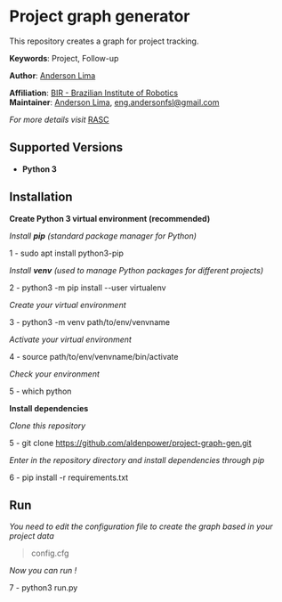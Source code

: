 # Project graph generator

This repository creates a graph for project tracking. 

**Keywords**: Project, Follow-up

**Author**: [Anderson Lima](https://github.com/aldenpower)

**Affiliation**: [BIR - Brazilian Institute of Robotics](https://github.comBrazilian-Institute-of-Robotics) <br />
**Maintainer**: [Anderson Lima](https://github.com/aldenpower), eng.andersonfsl@gmail.com

_For more details visit_ [RASC](https://www.braziliansinrobotics.com/)

## Supported Versions
- **Python 3**

## Installation

**Create Python 3 virtual environment (recommended)**

_Install **pip** (standard package manager for Python)_

1 - sudo apt install python3-pip

_Install **venv** (used to manage Python packages for different projects)_

2 - python3 -m pip install --user virtualenv

_Create your virtual environment_

3 - python3 -m venv path/to/env/venvname

_Activate your virtual environment_

4 - source path/to/env/venvname/bin/activate

_Check your environment_

5 - which python

**Install dependencies**

_Clone this repository_

5 - git clone https://github.com/aldenpower/project-graph-gen.git

_Enter in the repository directory and install dependencies through pip_

6 - pip install -r requirements.txt


## Run
_You need to edit the configuration file to create the graph based in your project data_

>config.cfg

_Now you can run !_

7 - python3 run.py